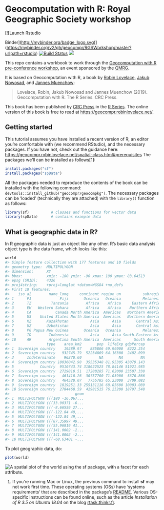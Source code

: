 
<!-- README.md is generated from README.Rmd. Please edit that file - rmarkdown::render('README.Rmd', output_format = 'github_document', output_file = 'README.md') -->

# Geocomputation with R: Royal Geographic Society workshop

<!-- badges: start --> [![Launch Rstudio
Binder](http://mybinder.org/badge_logo.svg)](https://mybinder.org/v2/gh/geocompr/RGSWorkshop/master?urlpath=rstudio)
[![Build
Status](https://travis-ci.org/Robinlovelace/geocompr.svg?branch=master)](https://travis-ci.org/Robinlovelace/geocompr)
[![](https://img.shields.io/docker/automated/robinlovelace/geocompr.svg)](https://hub.docker.com/r/robinlovelace/geocompr/builds/)
<!-- badges: end -->

This repo contains a workbook to work through the [Geocomputation with R
pre-conference
workshop](https://www.rgs.org/events/summer-2019/geocomputation-with-r-%E2%80%93-free-workshop-and-reproduc/),
an event sponsored by the
[QMRG](https://quantile.info/geocomputation-with-r-book-demo-and-reproducible-map-competition/).

It is based on Geocomputation with R, a book by [Robin
Lovelace](https://www.robinlovelace.net/), [Jakub
Nowosad](https://nowosad.github.io/), and [Jannes
Muenchow](http://www.geographie.uni-jena.de/en/Muenchow.html):

> Lovelace, Robin, Jakub Nowosad and Jannes Muenchow (2019).
> Geocomputation with R. The R Series. CRC Press.

This book has been published by [CRC
Press](https://www.crcpress.com/9781138304512) in the [R
Series](https://www.crcpress.com/Chapman--HallCRC-The-R-Series/book-series/CRCTHERSER).
The online version of this book is free to read at
<https://geocompr.robinlovelace.net/>.

## Getting started

This tutorial assumes you have installed a recent version of R, an
editor you’re comfortable with (we recommend RStudio), and the necessary
packages. If you have not, check out the guidance here:
<https://geocompr.robinlovelace.net/spatial-class.html#prerequisites>
The packages we’ll can be installed as follows\[1\]:

``` r
install.packages("sf")
install.packages("spData")
```

All the packages needed to reproduce the contents of the book can be
installed with the following command:
`devtools::install_github("geocompr/geocompkg")`. The necessary packages
can be ‘loaded’ (technically they are attached) with the `library()`
function as follows:

``` r
library(sf)          # classes and functions for vector data
library(spData)      # contains example data
```

## What is geographic data in R?

In R geographic data is just an object like any other. R’s basic data
analysis object type is the data frame, which looks like this:

``` r
world
#> Simple feature collection with 177 features and 10 fields
#> geometry type:  MULTIPOLYGON
#> dimension:      XY
#> bbox:           xmin: -180 ymin: -90 xmax: 180 ymax: 83.64513
#> epsg (SRID):    4326
#> proj4string:    +proj=longlat +datum=WGS84 +no_defs
#> First 10 features:
#>    iso_a2        name_long     continent region_un          subregion
#> 1      FJ             Fiji       Oceania   Oceania          Melanesia
#> 2      TZ         Tanzania        Africa    Africa     Eastern Africa
#> 3      EH   Western Sahara        Africa    Africa    Northern Africa
#> 4      CA           Canada North America  Americas   Northern America
#> 5      US    United States North America  Americas   Northern America
#> 6      KZ       Kazakhstan          Asia      Asia       Central Asia
#> 7      UZ       Uzbekistan          Asia      Asia       Central Asia
#> 8      PG Papua New Guinea       Oceania   Oceania          Melanesia
#> 9      ID        Indonesia          Asia      Asia South-Eastern Asia
#> 10     AR        Argentina South America  Americas      South America
#>                 type    area_km2       pop  lifeExp gdpPercap
#> 1  Sovereign country    19289.97    885806 69.96000  8222.254
#> 2  Sovereign country   932745.79  52234869 64.16300  2402.099
#> 3      Indeterminate    96270.60        NA       NA        NA
#> 4  Sovereign country 10036042.98  35535348 81.95305 43079.143
#> 5            Country  9510743.74 318622525 78.84146 51921.985
#> 6  Sovereign country  2729810.51  17288285 71.62000 23587.338
#> 7  Sovereign country   461410.26  30757700 71.03900  5370.866
#> 8  Sovereign country   464520.07   7755785 65.23000  3709.082
#> 9  Sovereign country  1819251.33 255131116 68.85600 10003.089
#> 10 Sovereign country  2784468.59  42981515 76.25200 18797.548
#>                              geom
#> 1  MULTIPOLYGON (((180 -16.067...
#> 2  MULTIPOLYGON (((33.90371 -0...
#> 3  MULTIPOLYGON (((-8.66559 27...
#> 4  MULTIPOLYGON (((-122.84 49,...
#> 5  MULTIPOLYGON (((-122.84 49,...
#> 6  MULTIPOLYGON (((87.35997 49...
#> 7  MULTIPOLYGON (((55.96819 41...
#> 8  MULTIPOLYGON (((141.0002 -2...
#> 9  MULTIPOLYGON (((141.0002 -2...
#> 10 MULTIPOLYGON (((-68.63401 -...
```

To plot geographic data, do:

``` r
plot(world)
```

![A spatial plot of the world using the sf package, with a facet for
each attribute.](figures/world-all-1.png)

1.   If you’re running Mac or Linux, the previous command to install
    **sf** may not work first time. These operating systems (OSs) have
    ‘systems requirements’ that are described in the package’s
    [README](https://github.com/r-spatial/sf). Various OS-specific
    instructions can be found online, such as the article *Installation
    of R 3.5 on Ubuntu 18.04* on the blog
    [rtask.thinkr.fr](https://rtask.thinkr.fr/blog/installation-of-r-3-5-on-ubuntu-18-04-lts-and-tips-for-spatial-packages/).
